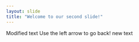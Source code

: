 ```yaml
---
layout: slide
title: "Welcome to our second slide!"
---
```

Modified text
Use the left arrow to go back!
new text
